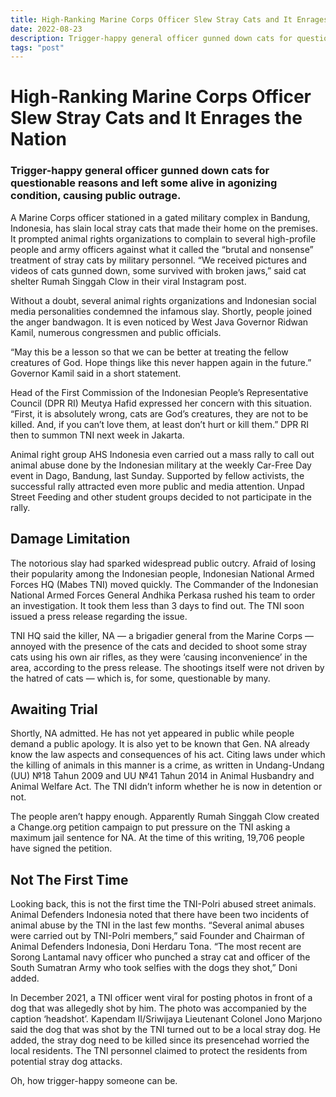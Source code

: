 ```yaml
---
title: High-Ranking Marine Corps Officer Slew Stray Cats and It Enrages the Nation
date: 2022-08-23
description: Trigger-happy general officer gunned down cats for questionable reasons and left some alive in agonizing condition, causing public outrage
tags: "post"
---
```


# High-Ranking Marine Corps Officer Slew Stray Cats and It Enrages the Nation
### Trigger-happy general officer gunned down cats for questionable reasons and left some alive in agonizing condition, causing public outrage.

A Marine Corps officer stationed in a gated military complex in Bandung, Indonesia, has slain local stray cats that made their home on the premises. It prompted animal rights organizations to complain to several high-profile people and army officers against what it called the “brutal and nonsense” treatment of stray cats by military personnel. “We received pictures and videos of cats gunned down, some survived with broken jaws,” said cat shelter Rumah Singgah Clow in their viral Instagram post.

Without a doubt, several animal rights organizations and Indonesian social media personalities condemned the infamous slay. Shortly, people joined the anger bandwagon. It is even noticed by West Java Governor Ridwan Kamil, numerous congressmen and public officials.

“May this be a lesson so that we can be better at treating the fellow creatures of God. Hope things like this never happen again in the future.” Governor Kamil said in a short statement.

Head of the First Commission of the Indonesian People’s Representative Council (DPR RI) Meutya Hafid expressed her concern with this situation. “First, it is absolutely wrong, cats are God’s creatures, they are not to be killed. And, if you can’t love them, at least don’t hurt or kill them.” DPR RI then to summon TNI next week in Jakarta.

Animal right group AHS Indonesia even carried out a mass rally to call out animal abuse done by the Indonesian military at the weekly Car-Free Day event in Dago, Bandung, last Sunday. Supported by fellow activists, the successful rally attracted even more public and media attention. Unpad Street Feeding and other student groups decided to not participate in the rally.

## Damage Limitation

The notorious slay had sparked widespread public outcry. Afraid of losing their popularity among the Indonesian people, Indonesian National Armed Forces HQ (Mabes TNI) moved quickly. The Commander of the Indonesian National Armed Forces General Andhika Perkasa rushed his team to order an investigation. It took them less than 3 days to find out. The TNI soon issued a press release regarding the issue.

TNI HQ said the killer, NA — a brigadier general from the Marine Corps — annoyed with the presence of the cats and decided to shoot some stray cats using his own air rifles, as they were ‘causing inconvenience’ in the area, according to the press release. The shootings itself were not driven by the hatred of cats — which is, for some, questionable by many.

## Awaiting Trial

Shortly, NA admitted. He has not yet appeared in public while people demand a public apology. It is also yet to be known that Gen. NA already know the law aspects and consequences of his act. Citing laws under which the killing of animals in this manner is a crime, as written in Undang-Undang (UU) №18 Tahun 2009 and UU №41 Tahun 2014 in Animal Husbandry and Animal Welfare Act. The TNI didn’t inform whether he is now in detention or not.

The people aren’t happy enough. Apparently Rumah Singgah Clow created a Change.org petition campaign to put pressure on the TNI asking a maximum jail sentence for NA. At the time of this writing, 19,706 people have signed the petition.

## Not The First Time

Looking back, this is not the first time the TNI-Polri abused street animals. Animal Defenders Indonesia noted that there have been two incidents of animal abuse by the TNI in the last few months. “Several animal abuses were carried out by TNI-Polri members,” said Founder and Chairman of Animal Defenders Indonesia, Doni Herdaru Tona. “The most recent are Sorong Lantamal navy officer who punched a stray cat and officer of the South Sumatran Army who took selfies with the dogs they shot,” Doni added.

In December 2021, a TNI officer went viral for posting photos in front of a dog that was allegedly shot by him. The photo was accompanied by the caption ‘headshot’. Kapendam II/Sriwijaya Lieutenant Colonel Jono Marjono said the dog that was shot by the TNI turned out to be a local stray dog. He added, the stray dog need to be killed since its presence ​​had worried the local residents. The TNI personnel claimed to protect the residents from potential stray dog attacks.

Oh, how trigger-happy someone can be.